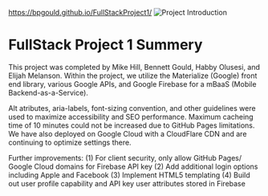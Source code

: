 https://bpgould.github.io/FullStackProject1/
![Project Introduction](https://drive.google.com/uc?export=view&id=1thKefse128GvfnZZn8laUCuAf_7h_Tqn)

# FullStack Project 1 Summery
This project was completed by Mike Hill, Bennett Gould, Habby Olusesi, and Elijah Melanson.
Within the project, we utilize the Materialize (Google) front end library, various Google APIs, and Google Firebase for a mBaaS (Mobile Backend-as-a-Service).

Alt atributes, aria-labels, font-sizing convention, and other guidelines were used to maximize accessibility and SEO performance. Maximum cacheing time of 10 minutes could not be increased due to GitHub Pages limitations. We have also deployed on Google Cloud with a CloudFlare CDN and are continuing to optimize settings there.

Further improvements:
(1) For client security, only allow GitHub Pages/ Google Cloud domains for Firebase API key
(2) Add additional login options including Apple and Facebook
(3) Implement HTML5 templating 
(4) Build out user profile capability and API key user attributes stored in Firebase
